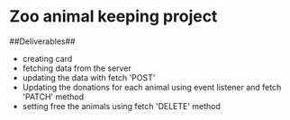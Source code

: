 # Zoo animal keeping project
##Deliverables##
- creating card
- fetching data from the server
- updating the data with fetch 'POST'
- Updating the donations for each animal using event listener and fetch 'PATCH' method
- setting free the animals using fetch 'DELETE' method
